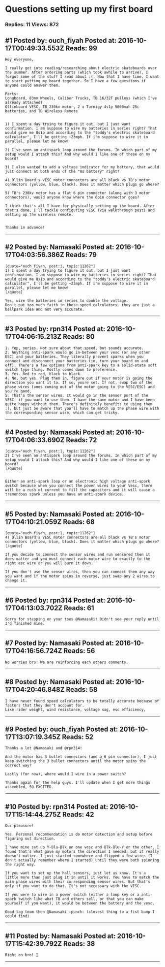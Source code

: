 # Questions setting up my first board

### Replies: 11 Views: 872

## \#1 Posted by: ouch_fiyah Posted at: 2016-10-17T00:49:33.553Z Reads: 99

```
Hey everyone,

I really got into reading/researching about electric skateboards over the summer. After ordering parts (which took awhile to arrive), I forgot some of the stuff I read about :(. Now that I have time, I want to start putting my board together. So I have a few questions if anyone could answer them.

Parts:
Longboard, 83mm Wheels, Caliber Trucks, TB 16/32T pulleys (which I've already attached)
Ollinboard VESC, TB 230kv motor, 2 x Turnigy 4s1p 5000mah 25c batteries, and TB Wireless Remote


1) I spent a day trying to figure it out, but I just want confirmation. I am suppose to wire my batteries in series right? That would give me 8s1p and according to the "toddy's electric skateboard calculator", I'll be getting ~23mph. If i'm suppose to wire it in parallel, please let me know!

2) I've seen an antispark loop around the forums. In which part of my setup would I attach this? And why would I like one of these on my board?

3) I also wanted to add a voltage indicator for my battery, that would just connect at both ends of the "8s battery" right?

4) Ollin Board's VESC motor connectors are all black vs TB's motor connectors (yellow, blue, black). Does it matter which plugs go where?

5) TB's 230kv motor has a flat 6 pin connector (along with 3 motor connectors), would anyone know where the 6pin connector goes? 

I think that's all I have for physically setting up the board. After that's done, I'll tackle configuring VESC (via walkthrough post) and setting up the wireless remote.


Thanks in advance!
```

---
## \#2 Posted by: Namasaki Posted at: 2016-10-17T04:03:56.386Z Reads: 79

```
[quote="ouch_fiyah, post:1, topic:11262"]
1) I spent a day trying to figure it out, but I just want confirmation. I am suppose to wire my batteries in series right? That would give me 8s1p and according to the "toddy's electric skateboard calculator", I'll be getting ~23mph. If i'm suppose to wire it in parallel, please let me know!
[/quote]

Yes, wire the batteries in series to double the voltage.
Don't put too much faith in those speed calculators. they are just a ballpark idea and not very accurate.
```

---
## \#3 Posted by: rpn314 Posted at: 2016-10-17T04:06:15.213Z Reads: 80

```
1. Yep, series. Not sure about that speed, but sounds accurate.
2. Anything anti-spark would go in-between your vesc (or any other ESC) and your batteries. They literally prevent sparks when you connect and disconnect your batteries (ie, turn your board on and off). There's a few options from anti-spark key to a solid-state soft switch type thing. Mostly comes down to preference.
3. Yes. Red to red, black to black.
4. No, but yes. Plug them in, figure out if your motor is going the direction you want it to. If so, youre set. If not, swap two of the phase wires (ones coming out of the motor going to the VESC/ESC) and you're good,
5. That's the sensor wires. It would go in the sensor port of the VESC, if you want to use them. I have the same motor and I have been quite happy without them. There's definitely benefits to using them :), but just be aware that you'll have to match up the phase wire with the corresponding sensor wire, which can get tricky.
```

---
## \#4 Posted by: Namasaki Posted at: 2016-10-17T04:06:33.690Z Reads: 72

```
[quote="ouch_fiyah, post:1, topic:11262"]
2) I've seen an antispark loop around the forums. In which part of my setup would I attach this? And why would I like one of these on my board?
[/quote]


Either an anti-spark loop or an electronic high voltage anti-spark switch because when you connect the power wires to your Vesc, there will be a rush of current to fill the capacitors and it will cause a tremendous spark unless you have an anti-spark device.
```

---
## \#5 Posted by: Namasaki Posted at: 2016-10-17T04:10:21.059Z Reads: 68

```
[quote="ouch_fiyah, post:1, topic:11262"]
4) Ollin Board's VESC motor connectors are all black vs TB's motor connectors (yellow, blue, black). Does it matter which plugs go where?
[/quote]

If you decide to connect the sensor wires and run sensored then it does matter and you must connect each motor wire to exactly to the right esc wire or you will burn it down.

If you don't use the sensor wires, then you can connect them any way  you want and if the motor spins in reverse, just swap any 2 wires to change it.
```

---
## \#6 Posted by: rpn314 Posted at: 2016-10-17T04:13:03.702Z Reads: 61

```
Sorry for stepping on your toes @Namasaki! Didn't see your reply until I'd finished mine.
```

---
## \#7 Posted by: Namasaki Posted at: 2016-10-17T04:16:56.724Z Reads: 56

```
No worries bro! We are reinforcing each others comments.
```

---
## \#8 Posted by: Namasaki Posted at: 2016-10-17T04:20:46.848Z Reads: 58

```
I have never found speed calculators to be totally accurate because of factors that they don't account for.
Like rider weight, wind resistance, voltage sag, esc efficiency,
```

---
## \#9 Posted by: ouch_fiyah Posted at: 2016-10-17T13:07:19.345Z Reads: 52

```
Thanks a lot @Namasaki and @rpn314!

And the motor has 3 bullet connectors (and a 6 pin connector), I just keep switching the 3 bullet connectors until the motor spins the correct way? 

Lastly (for now), where would I wire in a power switch? 

Thanks again for the help guys. I'll update when I get more things assembled, SO EXCITED.
```

---
## \#10 Posted by: rpn314 Posted at: 2016-10-17T15:14:44.275Z Reads: 42

```
Our pleasure!

Yes. Personal recommendation is do motor detection and setup before figuring out direction.

I have mine set up Y-Blu-Blk on one vesc and Blk-Blu-Y on the other. I found that's what gave my motors the direction I needed, but it really doesn't matter. I just started somewhere and flipped a few wires (I don't actually remember where I started) until they were both spinning the right way.

If you want to set up the hall sensors, just let us know. It's a little more than just plug it in until it works. You have to match the main phase wires with their corresponding sensor wires. But that's only if you want to do that. It's not necessary with the VESC.

If you were to wire in a power switch (either a loop key or a anti-spark switch like what TB and others sell, or that you can make yourself if you want), it would be between the battery and the vesc.

Good tag team then @Namasaki :punch: (closest thing to a fist bump I could find)
```

---
## \#11 Posted by: Namasaki Posted at: 2016-10-17T15:42:39.792Z Reads: 38

```
Right on bro! 👊
```

---
